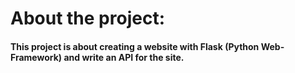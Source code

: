 # About the project:
#### This project is about creating a website with Flask (Python Web-Framework) and write an API for the site.